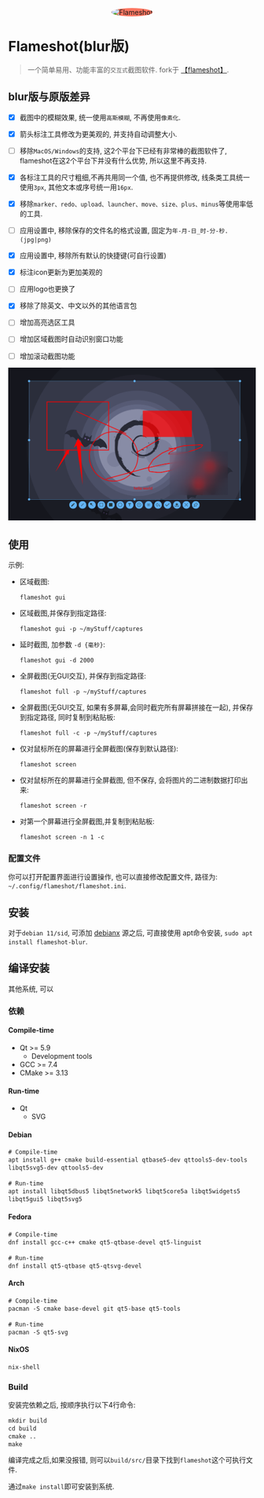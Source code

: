<div align="center">
  <img style="width:96px;background: #fc7661;border-radius: 50%;" src="data/img/app/flameshot.monochrome-1024.png" alt="Flameshot" />
</div>

# Flameshot(blur版)
> 一个简单易用、功能丰富的`交互式`截图软件. fork于 [【flameshot】](https://github.com/flameshot-org/flameshot).


## blur版与原版差异

- [x] 截图中的模糊效果, 统一使用`高斯模糊`, 不再使用`像素化`.
- [x] 箭头标注工具修改为更美观的, 并支持自动调整大小.
- [ ] 移除`MacOS/Windows`的支持, 这2个平台下已经有非常棒的截图软件了, flameshot在这2个平台下并没有什么优势, 所以这里不再支持.
- [x] 各标注工具的尺寸粗细,不再共用同一个值, 也不再提供修改, 线条类工具统一使用`3px`, 其他文本或序号统一用`16px`.
- [x] 移除`marker、redo、upload、launcher、move、size、plus、minus`等使用率低的工具.
- [ ] 应用设置中, 移除保存的文件名的格式设置, 固定为`年-月-日_时-分-秒.(jpg|png)`
- [x] 应用设置中, 移除所有默认的快捷键(可自行设置)
- [x] 标注icon更新为更加美观的
- [ ] 应用logo也更换了
- [x] 移除了除英文、中文以外的其他语言包
- [ ] 增加高亮选区工具
- [ ] 增加区域截图时自动识别窗口功能
- [ ] 增加滚动截图功能



<div align="center">
    <img src="./data/img/preview.png" alt="preview" />
</div>


## 使用


示例:

- 区域截图:

    ```shell
    flameshot gui
    ```

- 区域截图,并保存到指定路径:

    ```shell
    flameshot gui -p ~/myStuff/captures
    ```

- 延时截图, 加参数 `-d {毫秒}`:

    ```shell
    flameshot gui -d 2000
    ```

- 全屏截图(无GUI交互), 并保存到指定路径:

    ```shell
    flameshot full -p ~/myStuff/captures
    ```

- 全屏截图(无GUI交互, 如果有多屏幕,会同时截完所有屏幕拼接在一起), 并保存到指定路径, 同时复制到粘贴板:

    ```shell
    flameshot full -c -p ~/myStuff/captures
    ```
- 仅对鼠标所在的屏幕进行全屏截图(保存到默认路径):

    ```shell
    flameshot screen
    ```

- 仅对鼠标所在的屏幕进行全屏截图, 但不保存, 会将图片的二进制数据打印出来:

    ```shell
    flameshot screen -r
    ```

- 对第一个屏幕进行全屏截图,并复制到粘贴板:

    ```shell
    flameshot screen -n 1 -c
    ```


### 配置文件
你可以打开配置界面进行设置操作, 也可以直接修改配置文件, 路径为: `~/.config/flameshot/flameshot.ini`.



## 安装

对于`debian 11/sid`, 可添加 [debianx](https://repo.debianx.in) 源之后, 可直接使用 apt命令安装, `sudo apt install flameshot-blur`.


## 编译安装
其他系统, 可以

### 依赖

#### Compile-time

- Qt >= 5.9
  + Development tools
- GCC >= 7.4
- CMake >= 3.13

#### Run-time

- Qt
  + SVG


#### Debian

```shell
# Compile-time
apt install g++ cmake build-essential qtbase5-dev qttools5-dev-tools libqt5svg5-dev qttools5-dev

# Run-time
apt install libqt5dbus5 libqt5network5 libqt5core5a libqt5widgets5 libqt5gui5 libqt5svg5

```

#### Fedora

```shell
# Compile-time
dnf install gcc-c++ cmake qt5-qtbase-devel qt5-linguist

# Run-time
dnf install qt5-qtbase qt5-qtsvg-devel

```

#### Arch

```shell
# Compile-time
pacman -S cmake base-devel git qt5-base qt5-tools

# Run-time
pacman -S qt5-svg

```

#### NixOS

```shell
nix-shell
```

### Build

安装完依赖之后, 按顺序执行以下4行命令: 

```shell
mkdir build
cd build
cmake ..
make
```


编译完成之后,如果没报错, 则可以`build/src/`目录下找到`flameshot`这个可执行文件.

通过`make install`即可安装到系统.

